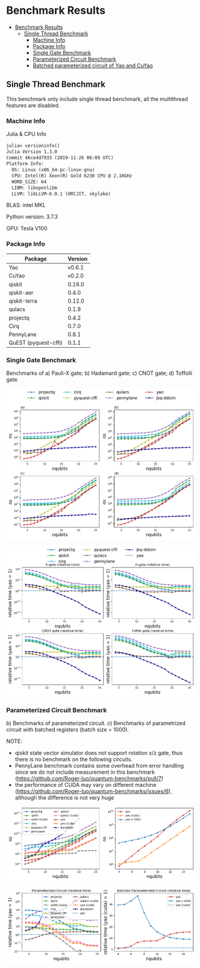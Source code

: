 # Benchmark Results

- [Benchmark Results](#benchmark-results)
  - [Single Thread Benchmark](#single-thread-benchmark)
    - [Machine Info](#machine-info)
    - [Package Info](#package-info)
    - [Single Gate Benchmark](#single-gate-benchmark)
    - [Parameterized Circuit Benchmark](#parameterized-circuit-benchmark)
    - [Batched parameterized circuit of Yao and CuYao](#batched-parameterized-circuit-of-yao-and-cuyao)

## Single Thread Benchmark

This benchmark only include single thread benchmark, all the multithread features are disabled.

### Machine Info

Julia & CPU Info

```
julia> versioninfo()
Julia Version 1.3.0
Commit 46ce4d7933 (2019-11-26 06:09 UTC)
Platform Info:
  OS: Linux (x86_64-pc-linux-gnu)
  CPU: Intel(R) Xeon(R) Gold 6230 CPU @ 2.10GHz
  WORD_SIZE: 64
  LIBM: libopenlibm
  LLVM: libLLVM-6.0.1 (ORCJIT, skylake)
```

BLAS: intel MKL

Python version: 3.7.3

GPU: Tesla V100

### Package Info

|       Package        | Version |
| -------------------- | ------- |
| Yao                  | v0.6.1  |
| CuYao                | v0.2.0  |
| qiskit               | 0.16.0  |
| qiskit-aer           | 0.4.0   |
| qiskit-terra         | 0.12.0  |
| qulacs               | 0.1.9   |
| projectq             | 0.4.2   |
| Cirq                 | 0.7.0   |
| PennyLane            | 0.8.1   |
| QuEST (pyquest-cffi) | 0.1.1   |


### Single Gate Benchmark

Benchmarks of a) Pauli-X gate; b) Hadamard gate; c) CNOT gate; d) Toffolli gate.

![gates](images/gates.png)

![gates-relative](images/gates_relative.png)

### Parameterized Circuit Benchmark

b) Benchmarks of parameterized circuit. c) Benchmarks of parametrized circuit with batched registers (batch size = 1000).

NOTE: 

- qiskit state vector simulator does not support rotation x/z gate, thus there is no benchmark on the following circuits.
- PennyLane benchmark contains some overhead from error handling since we do not include measurement in this benchmark (https://github.com/Roger-luo/quantum-benchmarks/pull/7)
- the performance of CUDA may vary on different machine (https://github.com/Roger-luo/quantum-benchmarks/issues/6), although the difference is not very huge

![pcircuit](images/pcircuit.png)

![pcircuit-relative](images/pcircuit_relative.png)
